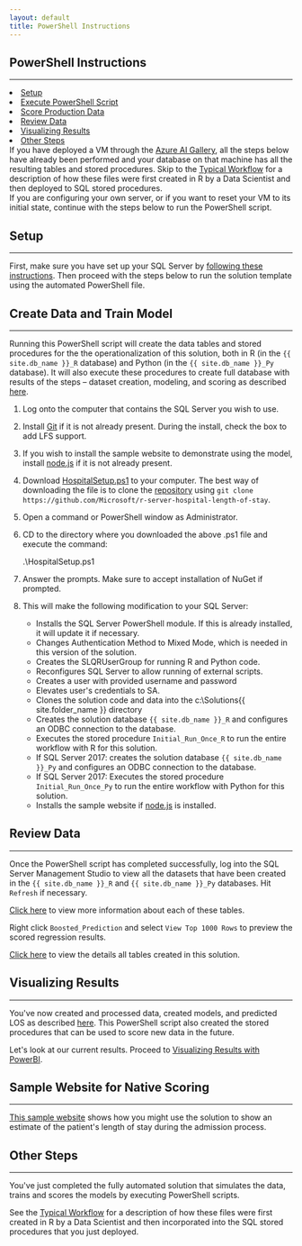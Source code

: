 ```yaml
---
layout: default
title: PowerShell Instructions
---
```



## PowerShell Instructions
---------------------------

<div class="row">
    <div class="col-md-6">
        <div class="toc">
            <li> <a href="#setup">Setup</a></li>
            <li> <a href="#execute-powershell-script">Execute PowerShell Script</a></li>
            <li> <a href="#score-production-data">Score Production Data</a></li>
            <li> <a href="#review-data">Review Data</a></li>
            <li> <a href="#visualizing-results">Visualizing Results</a> </li>
            <li> <a href="#other-steps">Other Steps</a></li>
        </div>
    </div>
    <div class="col-md-6">
        If you have deployed a VM through the  
        <a href="{{ site.aka_url }}">Azure AI Gallery</a>, all the steps below have already been performed and your database on that machine has all the resulting tables and stored procedures.  Skip to the <a href="CIG_Workflow.html">Typical Workflow</a> for a description of how these files were first created in R by a Data Scientist and then deployed to SQL stored procedures.
    </div>
</div>
If you are configuring your own server, or if you want to reset your VM to its initial state, continue with the steps below to run the PowerShell script.

## Setup 
-----------

First, make sure you have set up your SQL Server by  <a href="SetupSQL.html">following these instructions</a>.  Then proceed with the steps below to run the solution template using the automated PowerShell file. 

## Create Data and Train Model
----------------------------

Running this PowerShell script will create the data tables and stored procedures for the the operationalization of this solution, both in R (in the `{{ site.db_name }}_R` database) and Python (in the `{{ site.db_name }}_Py` database).  It will also execute these procedures to create full database with results of the steps  – dataset creation, modeling, and scoring as described  [here](dba.html).

1. Log onto the computer that contains the SQL Server you wish to use.

1. Install [Git](https://gitforwindows.org/) if it is not already present.  During the install, check the box to add LFS support.

1. If you wish to install the sample website to demonstrate using the model, install [node.js](https://nodejs.org/en/) if it is not already present.

1. Download  <a href="https://raw.githubusercontent.com/Microsoft/r-server-hospital-length-of-stay/master/Resources/ActionScripts/HospitalSetup.ps1" download>HospitalSetup.ps1</a> to your computer. The best way of downloading the file is to clone the <a href="https://github.com/Microsoft/r-server-hospital-length-of-stay">repository</a> using `git clone https://github.com/Microsoft/r-server-hospital-length-of-stay`.

1. Open a command or PowerShell window as Administrator.

1. CD to the directory where you downloaded the above .ps1 file and execute the command:

    .\HospitalSetup.ps1

1. Answer the prompts.  Make sure to accept installation of NuGet if prompted.

1. This will make the following modification to your SQL Server:
    * Installs the SQL Server PowerShell module. If this is already installed, it will update it if necessary.
    * Changes Authentication Method to Mixed Mode, which is needed in this version of the solution.
    * Creates the SLQRUserGroup for running R and Python code.
    * Reconfigures SQL Server to allow running of external scripts.
    * Creates a user with provided username and password
    * Elevates user's credentials to SA.
    * Clones the solution code and data into the c:\Solutions\{{ site.folder_name }} directory
    * Creates the solution database `{{ site.db_name }}_R` and configures an ODBC connection to the database.
    * Executes the stored procedure `Initial_Run_Once_R` to run the entire workflow with R for this solution.
    * If SQL Server 2017: creates the solution database `{{ site.db_name }}_Py` and configures an ODBC connection to the database.
    * If SQL Server 2017: Executes the stored procedure `Initial_Run_Once_Py` to run the entire workflow with Python for this solution.
    * Installs the sample website if [node.js](https://nodejs.org/en/) is installed.


    
## Review Data
--------------

Once the PowerShell script has completed successfully, log into the SQL Server Management Studio to view all the datasets that have been created in the `{{ site.db_name }}_R` and `{{ site.db_name }}_Py` databases.
Hit `Refresh` if necessary.
<br/>

[Click here](tables.html) to view more information about each of these tables.

Right click `Boosted_Prediction` and select `View Top 1000 Rows` to preview the scored regression results.  

[Click here](tables.html) to view the details all tables created in this solution.

## Visualizing Results 
---------------------

You've now  created and processed data, created models, and predicted LOS as described  [here](data-scientist.html). This PowerShell script also created the stored procedures that can be used to score new data in the future.  

Let's look at our current results. Proceed to <a href="Visualize_Results.html">Visualizing Results with PowerBI</a>.

## Sample Website for Native Scoring
---------
[This sample website](web-developer.html) shows how you might use the solution to show an estimate of the patient's length of stay during the admission process.  


## Other Steps
----------------

You've just completed the fully automated solution that simulates the data, trains and scores the models by executing PowerShell scripts.  

See the [Typical Workflow](Typical.html) for a description of how these files were first created in R by a Data Scientist and then incorporated into the SQL stored procedures that you just deployed.